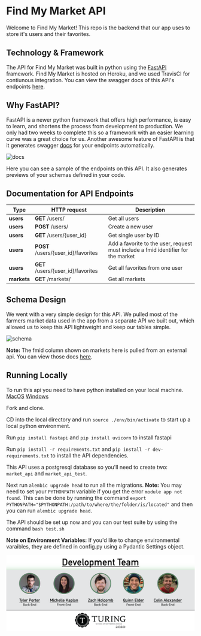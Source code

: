 # Find My Market API

Welcome to Find My Market! This repo is the backend that our app uses to store it's users and their favorites.

## Technology & Framework

The API for Find My Market was built in python using the [FastAPI](https://pypi.org/project/fastapi/) framework. Find My Market is hosted on Heroku, and we used TravisCI for contiunous integration. You can view the swagger docs of this API's endpoints [here](https://find-my-market-api.herokuapp.com/docs).

## Why FastAPI?

FastAPI is a newer python framework that offers high performance, is easy to learn, and shortens the process from development to production. We only had two weeks to complete this so a framework with an easier learning curve was a great choice for us. Another awesome feature of FastAPI is that it generates swagger [docs](https://find-my-market-api.herokuapp.com/docs) for your endpoints automatically. 

![docs](https://user-images.githubusercontent.com/58053916/88704900-02606900-d0cc-11ea-9041-fb83ef12599e.png)

Here you can see a sample of the endpoints on this API. It also generates previews of your schemas defined in your code.

## Documentation for API Endpoints

Type | HTTP request | Description
------------- | ------------- | -------------
**users** | **GET** /users/ | Get all users
**users** | **POST** /users/ | Create a new user
**users**| **GET** /users/{user_id} | Get single user by ID
**users** | **POST** /users/{user_id}/favorites | Add a favorite to the user, request must include a fmid identifier for the market
**users** | **GET** /users/{user_id}/favorites | Get all favorites from one user
**markets** | **GET** /markets/ | Get all markets

## Schema Design

We went with a very simple design for this API. We pulled most of the farmers market data used in the app from a separate API we built out, which allowed us to keep this API lightweight and keep our tables simple.

![schema](https://user-images.githubusercontent.com/58053916/88712085-66882a80-d0d6-11ea-946a-db632eb2525f.png)

**Note:** The fmid column shown on markets here is pulled from an external api. You can view those docs [here](https://github.com/tylerpporter/us_farmers_market_api).

## Running Locally

To run this api you need to have python installed on your local machine. [MacOS](https://docs.python-guide.org/starting/install3/osx/) [Windows](https://docs.python.org/3/using/windows.html)

Fork and clone.

CD into the local directory and run `source ./env/bin/activate` to start up a local python environment.

Run `pip install fastapi` and `pip install uvicorn` to install fastapi

Run `pip install -r requirements.txt` and `pip install -r dev-requirements.txt` to install the API dependencies.

This API uses a postgresql database so you'll need to create two: `market_api` and `market_api_test`.

Next run `alembic upgrade head` to run all the migrations. **Note:** You may need to set your `PYTHONPATH` variable if you get the error `module app not found`. This can be done by running the command `export PYTHONPATH="$PYTHONPATH:/path/to/where/the/folder/is/located"` and then you can run `alembic upgrade head`.

The API should be set up now and you can our test suite by using the command `bash test.sh`

**Note on Environment Variables:** If you'd like to change environmental varaibles, they are defined in config.py using a Pydantic Settings object.

![DevelopmentTeam](assets/images/team_index.png)